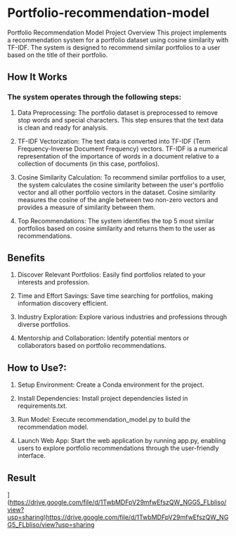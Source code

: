 # Portfolio-recommendation-model

Portfolio Recommendation Model
Project Overview
This project implements a recommendation system for a portfolio dataset using cosine similarity with TF-IDF. The system is designed to recommend similar portfolios to a user based on the title of their portfolio.

## How It Works

### The system operates through the following steps:

1. Data Preprocessing: The portfolio dataset is preprocessed to remove stop words and special characters. This step ensures that the text data is clean and ready for analysis.

2. TF-IDF Vectorization: The text data is converted into TF-IDF (Term Frequency-Inverse Document Frequency) vectors. TF-IDF is a numerical representation of the importance of words in a document relative to a collection of documents (in this case, portfolios).

3. Cosine Similarity Calculation: To recommend similar portfolios to a user, the system calculates the cosine similarity between the user's portfolio vector and all other portfolio vectors in the dataset. Cosine similarity measures the cosine of the angle between two non-zero vectors and provides a measure of similarity between them.

4. Top Recommendations: The system identifies the top 5 most similar portfolios based on cosine similarity and returns them to the user as recommendations.

## Benefits

1. Discover Relevant Portfolios: Easily find portfolios related to your interests and profession.

2. Time and Effort Savings: Save time searching for portfolios, making information discovery efficient.

3. Industry Exploration: Explore various industries and professions through diverse portfolios.

4. Mentorship and Collaboration: Identify potential mentors or collaborators based on portfolio recommendations.

## How to Use?:

1. Setup Environment: Create a Conda environment for the project.

2. Install Dependencies: Install project dependencies listed in requirements.txt.

3. Run Model: Execute recommendation_model.py to build the recommendation model.

4. Launch Web App: Start the web application by running app.py, enabling users to explore portfolio recommendations through the user-friendly interface.

## Result
](https://drive.google.com/file/d/1TwbMDFpV29mfwEfszQW_NGG5_FLbliso/view?usp=sharing)https://drive.google.com/file/d/1TwbMDFpV29mfwEfszQW_NGG5_FLbliso/view?usp=sharing
